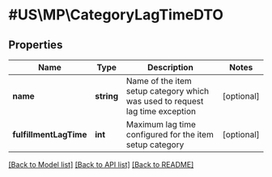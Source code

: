 # #US\MP\CategoryLagTimeDTO

## Properties

Name | Type | Description | Notes
------------ | ------------- | ------------- | -------------
**name** | **string** | Name of the item setup category which was used to request lag time exception | [optional]
**fulfillmentLagTime** | **int** | Maximum lag time configured for the item setup category | [optional]


[[Back to Model list]](../) [[Back to API list]](../../Api/US/MP) [[Back to README]](../../README.md)
